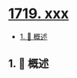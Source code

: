 # [1719. xxx](https://github.com/Tdahuyou/TNotes.leetcode/tree/main/notes/1719.%20xxx)

<!-- region:toc -->

- [1. 📝 概述](#1--概述)

<!-- endregion:toc -->

## 1. 📝 概述
